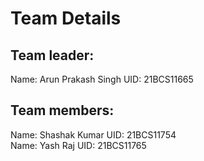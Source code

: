 
# Team Details
## Team leader:
Name: Arun Prakash Singh
UID: 21BCS11665

## Team members:
Name: Shashak Kumar
UID: 21BCS11754
 <br/>
Name: Yash Raj
UID: 21BCS11765


